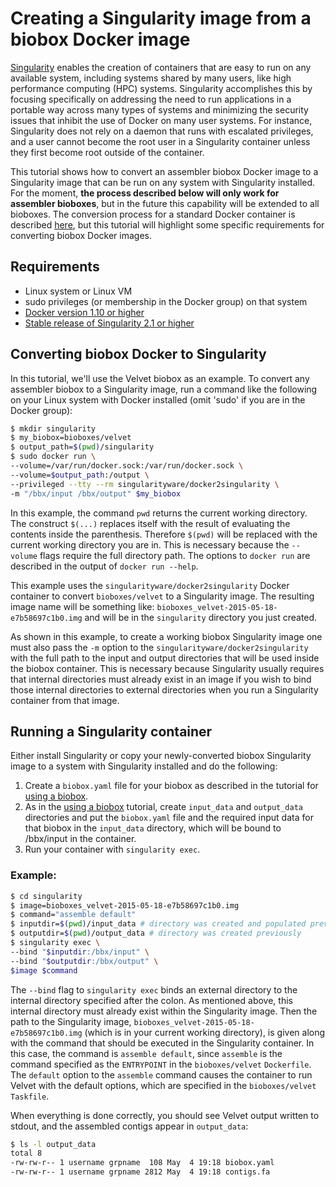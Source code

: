# Creating a Singularity image from a biobox Docker image

[Singularity] enables the creation of containers that are easy to run
on any available system, including systems shared by many users, like
high performance computing (HPC) systems. Singularity accomplishes
this by focusing specifically on addressing the need to run
applications in a portable way across many types of systems and
minimizing the security issues that inhibit the use of Docker on many
user systems. For instance, Singularity does not rely on a daemon that
runs with escalated privileges, and a user cannot become the root user
in a Singularity container unless they first become root outside of
the container.

This tutorial shows how to convert an assembler biobox Docker image to
a Singularity image that can be run on any system with Singularity
installed. For the moment, **the process described below will only
work for assembler bioboxes**, but in the future this capability will
be extended to all bioboxes. The conversion process for a standard
Docker container is described [here][docker2singularity], but this
tutorial will highlight some specific requirements for converting
biobox Docker images.

## Requirements
+ Linux system or Linux VM
+ sudo privileges (or membership in the Docker group) on that system
+ [Docker version 1.10 or higher]
+ [Stable release of Singularity 2.1 or higher]

## Converting biobox Docker to Singularity
In this tutorial, we'll use the Velvet biobox as an example. To
convert any assembler biobox to a Singularity image, run a command
like the following on your Linux system with Docker installed (omit
'sudo' if you are in the Docker group):

~~~ bash
$ mkdir singularity
$ my_biobox=bioboxes/velvet
$ output_path=$(pwd)/singularity
$ sudo docker run \
--volume=/var/run/docker.sock:/var/run/docker.sock \
--volume=$output_path:/output \
--privileged --tty --rm singularityware/docker2singularity \
-m "/bbx/input /bbx/output" $my_biobox
~~~

In this example, the command `pwd` returns the current working
directory. The construct `$(...)` replaces itself with the result of
evaluating the contents inside the parenthesis. Therefore `$(pwd)`
will be replaced with the current working directory you are in. This
is necessary because the `--volume` flags require the full directory
path. The options to `docker run` are described in the output of
`docker run --help`.

This example uses the `singularityware/docker2singularity` Docker
container to convert `bioboxes/velvet` to a Singularity
image. The resulting image name will be something like:
`bioboxes_velvet-2015-05-18-e7b58697c1b0.img` and will be in the
`singularity` directory you just created.

As shown in this example, to create a working biobox Singularity
image one must also pass the `-m` option to the
`singularityware/docker2singularity` with the full path to the input
and output directories that will be used inside the biobox
container. This is necessary because Singularity usually requires that
internal directories must already exist in an image if you wish to
bind those internal directories to external directories when you run a
Singularity container from that image.

## Running a Singularity container
Either install Singularity or copy your newly-converted biobox
Singularity image to a system with Singularity installed and do the
following:

1. Create a `biobox.yaml` file for your biobox as described in the tutorial for
[using a biobox].
2. As in the [using a biobox] tutorial, create `input_data` and `output_data`
directories and put the `biobox.yaml` file and the required input data for that
biobox in the `input_data` directory, which will be bound to /bbx/input in the
container.
3. Run your container with `singularity exec`.

### Example:
~~~bash
$ cd singularity
$ image=bioboxes_velvet-2015-05-18-e7b58697c1b0.img
$ command="assemble default"
$ inputdir=$(pwd)/input_data # directory was created and populated previously
$ outputdir=$(pwd)/output_data # directory was created previously
$ singularity exec \
--bind "$inputdir:/bbx/input" \
--bind "$outputdir:/bbx/output" \
$image $command
~~~

The `--bind` flag to `singularity exec` binds an external directory to
the internal directory specified after the colon. As mentioned above,
this internal directory must already exist within the Singularity
image. Then the path to the Singularity image,
`bioboxes_velvet-2015-05-18-e7b58697c1b0.img` (which is in your
current working directory), is given along with the command that
should be executed in the Singularity container. In this case, the
command is `assemble default`, since `assemble` is the command
specified as the `ENTRYPOINT` in the `bioboxes/velvet`
`Dockerfile`. The `default` option to the `assemble` command causes
the container to run Velvet with the default options, which are
specified in the `bioboxes/velvet` `Taskfile`.

When everything is done correctly, you should see Velvet output
written to stdout, and the assembled contigs appear in
`output_data`:

~~~bash
$ ls -l output_data
total 8
-rw-rw-r-- 1 username grpname  108 May  4 19:18 biobox.yaml
-rw-rw-r-- 1 username grpname 2812 May  4 19:18 contigs.fa
~~~

[Singularity]: http://singularity.lbl.gov
[using a biobox]: http://bioboxes.org/docs/using-a-biobox/
[docker2singularity]: https://github.com/singularityware/docker2singularity
[Docker version 1.10 or higher]:
https://docs.docker.com/engine/installation/#supported-platforms
[Stable release of Singularity 2.1 or higher]:
http://singularity.lbl.gov/install-linux
